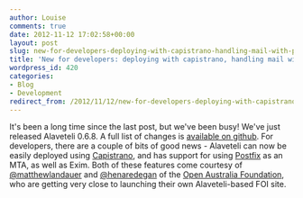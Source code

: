 ```yaml
---
author: Louise
comments: true
date: 2012-11-12 17:02:58+00:00
layout: post
slug: new-for-developers-deploying-with-capistrano-handling-mail-with-postfix
title: 'New for developers: deploying with capistrano, handling mail with Postfix.'
wordpress_id: 420
categories:
- Blog
- Development
redirect_from: /2012/11/12/new-for-developers-deploying-with-capistrano-handling-mail-with-postfix/
---
```


It's been a long time since the last post, but we've been busy! We've just released Alaveteli 0.6.8. A full list of changes is [available on github](https://github.com/mysociety/alaveteli/blob/master/doc/CHANGES.md). For developers, there are a couple of bits of good news - Alaveteli can now be easily deployed using [Capistrano](https://github.com/capistrano/capistrano), and has support for using [Postfix](http://www.postfix.org/) as an MTA, as well as Exim. Both of these features come courtesy of [@matthewlandauer](https://twitter.com/matthewlandauer) and [@henaredegan](https://twitter.com/henaredegan) of the [Open Australia Foundation](http://www.openaustraliafoundation.org.au/), who are getting very close to launching their own Alaveteli-based FOI site.
